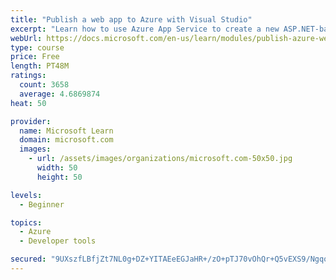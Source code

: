 ```yaml
---
title: "Publish a web app to Azure with Visual Studio"
excerpt: "Learn how to use Azure App Service to create a new ASP.NET-based web app, then publish and update directly from Visual Studio."
webUrl: https://docs.microsoft.com/en-us/learn/modules/publish-azure-web-app-with-visual-studio/
type: course
price: Free
length: PT48M
ratings:
  count: 3658
  average: 4.6869874
heat: 50

provider:
  name: Microsoft Learn
  domain: microsoft.com
  images:
    - url: /assets/images/organizations/microsoft.com-50x50.jpg
      width: 50
      height: 50

levels:
  - Beginner

topics:
  - Azure
  - Developer tools

secured: "9UXszfLBfjZt7NL0g+DZ+YITAEeEGJaHR+/zO+pTJ70vOhQr+Q5vEXS9/NgqobTrjW6HqlXtAAZTXZXwkpv/WhLwnzUKgL+IaiChKu4XDOiL3pZFr6H8d+MSoEyMMHe8KdibjB7YeG+8mWIMvMGT8gVyV3NdkKBNhwnESE6l4PJZ0NYaHnv5gBNf77sNcGEvbbpXziTjtPBZ/ezavY30tLXSrnwqbntGJKbBEDN9g4zLU3L7Hzp58Cb71jIOv1ElD8e/BClxOqP/WCysJN8NImNKb5x1BKHW4d2D0u8pINDXmmJFq/cfwSsFweFEbkkVapoibG+Qn0qWkXcavl/Xi4ladEh0agD9Q6JA1Yyrf0Gt9mnYSmNLJLM/5DNzoOiVRV/a6w5Qrg1GkYCsXOTDtubxHH9HzL3tEEBbYmwU5L4=;5/LICTznPnRiuUfxUBqiEQ=="
---
```


